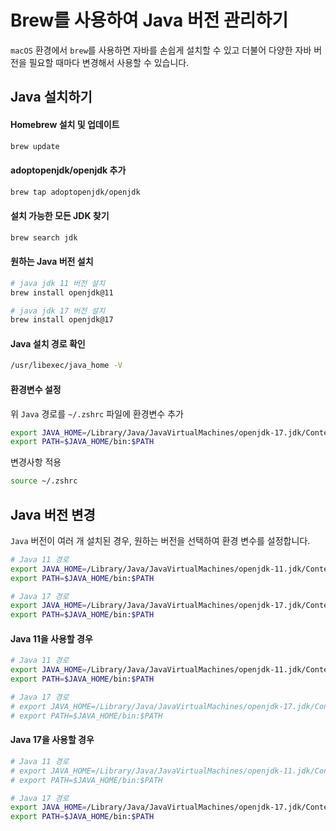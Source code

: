 # Brew를 사용하여 Java 버전 관리하기

`macOS` 환경에서 `brew`를 사용하면 자바를 손쉽게 설치할 수 있고 더불어 다양한 자바 버전을 필요할 때마다 변경해서 사용할 수 있습니다.

## Java 설치하기

#### Homebrew 설치 및 업데이트

```bash
brew update
```

#### adoptopenjdk/openjdk 추가

```bash
brew tap adoptopenjdk/openjdk
```

#### 설치 가능한 모든 JDK 찾기

```bash
brew search jdk
```

#### 원하는 Java 버전 설치

```bash
# java jdk 11 버전 설치
brew install openjdk@11

# java jdk 17 버전 설치
brew install openjdk@17
```

#### Java 설치 경로 확인

```bash
/usr/libexec/java_home -V
```

#### 환경변수 설정

위 `Java` 경로를 `~/.zshrc` 파일에 환경변수 추가

```bash
export JAVA_HOME=/Library/Java/JavaVirtualMachines/openjdk-17.jdk/Contents/Home
export PATH=$JAVA_HOME/bin:$PATH
```

변경사항 적용

```bash
source ~/.zshrc
```

## Java 버전 변경

`Java` 버전이 여러 개 설치된 경우, 원하는 버전을 선택하여 환경 변수를 설정합니다.

```bash
# Java 11 경로
export JAVA_HOME=/Library/Java/JavaVirtualMachines/openjdk-11.jdk/Contents/Home
export PATH=$JAVA_HOME/bin:$PATH

# Java 17 경로
export JAVA_HOME=/Library/Java/JavaVirtualMachines/openjdk-17.jdk/Contents/Home
export PATH=$JAVA_HOME/bin:$PATH
```

#### Java 11을 사용할 경우

```bash
# Java 11 경로
export JAVA_HOME=/Library/Java/JavaVirtualMachines/openjdk-11.jdk/Contents/Home
export PATH=$JAVA_HOME/bin:$PATH

# Java 17 경로
# export JAVA_HOME=/Library/Java/JavaVirtualMachines/openjdk-17.jdk/Contents/Home
# export PATH=$JAVA_HOME/bin:$PATH
```

#### Java 17을 사용할 경우

```bash
# Java 11 경로
# export JAVA_HOME=/Library/Java/JavaVirtualMachines/openjdk-11.jdk/Contents/Home
# export PATH=$JAVA_HOME/bin:$PATH

# Java 17 경로
export JAVA_HOME=/Library/Java/JavaVirtualMachines/openjdk-17.jdk/Contents/Home
export PATH=$JAVA_HOME/bin:$PATH
```

